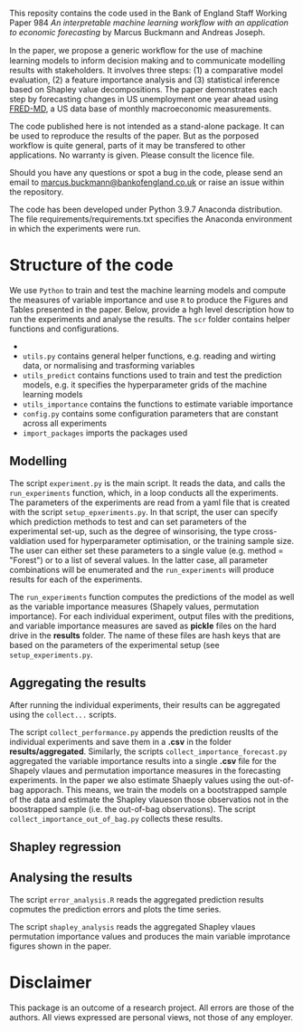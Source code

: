 
This reposity contains the code used in the Bank of England Staff Working Paper 984 _An interpretable machine learning workflow with an application to economic forecasting_ by Marcus Buckmann and Andreas Joseph.

In the paper, we propose a generic workﬂow for the use of machine learning models to inform decision making and to communicate modelling results with stakeholders. It
involves three steps: (1) a comparative model evaluation, (2) a feature importance analysis and (3) statistical inference based on Shapley value decompositions. The paper 
demonstrates each step by forecasting changes in US unemployment one year ahead using [FRED-MD](https://research.stlouisfed.org/wp/more/2015-012), a US data base of monthly macroeconomic measurements.

The code published here is not intended as a stand-alone package. It can be used to reproduce the results of the paper. But as the porposed workflow is quite general, parts of it may be transfered to other applications. No warranty is given. Please consult the licence file.

Should you have any questions or spot a bug in the code, please send an email to marcus.buckmann@bankofengland.co.uk or raise an issue within the repository.


The code has been developed under Python 3.9.7 Anaconda distribution. The file requirements/requirements.txt specifies the Anaconda environment in which the experiments were run. 



# Structure of the code

We use ```Python``` to train and test the machine learning models and compute the measures of variable importance and use ```R``` to produce the Figures and Tables presented in the paper. Below, provide a hgh level description how to run the experiments and analyse the results. The ```scr``` folder contains helper functions and  configurations. 


- 
- ```utils.py``` contains general helper functions, e.g. reading and wirting data, or normalising and trasforming variables
- ```utils_predict``` contains functions used to train and test the prediction models, e.g. it specifies the hyperparameter grids of the machine learning models
- ```utils_importance``` contains the functions to estimate variable importance
- ```config.py``` contains some configuration parameters that are constant across all experiments
- ```import_packages``` imports the packages used 

## Modelling


The script ```experiment.py``` is the main script. It reads the data, and calls the ```run_experiments``` function, which, in a loop conducts all the experiments.
The parameters of the experiments are read from a yaml file that is created with the script ```setup_epxeriments.py```. In that script, the user can specify which prediction methods to test and can set parameters of the experimental set-up, such as the degree of winsorising, the type cross-valdiation used for hyperparameter optimisation, or the training sample size. The user can either set these parameters to a single value (e.g. method =  "Forest") or to a list of several values. In the latter case, all parameter combinations will be enumerated and the ```run_experiments``` will produce results for each of the experiments.

The ```run_experiments``` function computes the predictions of the model as well as the variable importance measures (Shapely values, permutation importance). For each individual experiment, output files with the preditions, and variable importance measures are saved as __pickle__ files on the hard drive in the __results__ folder. The name of these files are hash keys that are based on the parameters of the experimental setup (see ```setup_experiments.py```.

## Aggregating the results 

After running the individual experiments, their results can be aggregated using the ```collect...``` scripts. 

The script ```collect_performance.py``` appends the prediction reuslts of the individual experiments and save them in a __.csv__ in the folder __results/aggregated__.
Similarly, the scripts ```collect_importance_forecast.py``` aggregated the variable importance results into a single __.csv__ file for the Shapely vlaues and permutation importance measures in the forecasting experiments. In the paper we also estimate Shaeply values using the out-of-bag apporach. This means, we train the models on a bootstrapped sample of the data and estimate the Shapley vlaueson those observatios not in the boostrapped sample (i.e. the out-of-bag observations). The script ```collect_importance_out_of_bag.py``` collects these results.


## Shapley regression 




## Analysing the results

The script ```error_analysis.R``` reads the aggregated prediction results copmutes the prediction errors and plots the time series.

The script ```shapley_analysis``` reads the aggregated Shapley vlaues permutation importance values and produces the main variable improtance figures shown in the paper.










# Disclaimer
This package is an outcome of a research project. All errors are those of the authors. All views expressed are personal views, not those of any employer.
